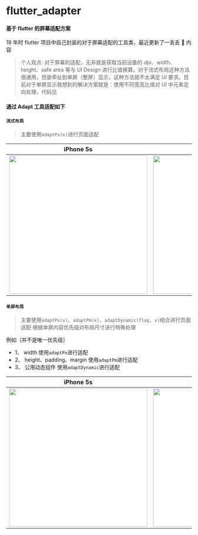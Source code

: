# flutter_adapter

#### 基于 flutter 的屏幕适配方案

19 年时 flutter 项目中自己封装的对于屏幕适配的工具类，最近更新了一丢丢 🤏 内容

> 个人观点: 对于屏幕的适配，无非就是获取当前设备的 dpi、width、height、safe area 等与 UI Design 进行比值换算。对于流式布局这种方法很通用，但是牵扯到单屏（整屏）显示，这种方法就不太满足 UI 要求。目前对于单屏显示我想到的解决方案就是：使用不同宽高比值对 UI 中元素定向处理，代码见

#### 通过 Adapt 工具适配如下

#### `流式布局`

> 主要使用`adaptPx(x)`进行页面适配

| iPhone 5s                                                                                                                   | iPhone 8                                                                                                                   | iPhone 12 Pro                                                                                                                     |
| --------------------------------------------------------------------------------------------------------------------------- | -------------------------------------------------------------------------------------------------------------------------- | --------------------------------------------------------------------------------------------------------------------------------- |
| <img src="https://github.com/xxxDeveloper/flutter_adapt/blob/master/screenshots/flow_layout/iPhone%205s.png" width="375" /> | <img src="https://github.com/xxxDeveloper/flutter_adapt/blob/master/screenshots/flow_layout/iPhone%208.png" width="375" /> | <img src="https://github.com/xxxDeveloper/flutter_adapt/blob/master/screenshots/flow_layout/iPhone%2012%20Pro.png" width="375" /> |

#### `单屏布局`

> 主要使用`adaptPx(x)`、`adaptPm(x)`、`adaptDynamic(flag, x)`结合进行页面适配
> 根据单屏内容优先级对布局尺寸进行特殊处理

例如（并不是唯一优先级）

- 1、 width 使用`adaptPx`进行适配
- 2、 height、padding、margin 使用`adaptPm`进行适配
- 3、 公用动态组件 使用`adaptDynamic`进行适配

| iPhone 5s                                                                                                                        | iPhone 8                                                                                                                         | iPhone 12 Pro                                                                                                                           |
| -------------------------------------------------------------------------------------------------------------------------------- | -------------------------------------------------------------------------------------------------------------------------------- | --------------------------------------------------------------------------------------------------------------------------------------- |
| <img src="https://github.com/xxxDeveloper/flutter_adapt/blob/master/screenshots/fullscreen_layout/iPhone%205.png" width="375" /> | <img src="https://github.com/xxxDeveloper/flutter_adapt/blob/master/screenshots/fullscreen_layout/iPhone%208.png" width="375" /> | <img src="https://github.com/xxxDeveloper/flutter_adapt/blob/master/screenshots/fullscreen_layout/iPhone%2012%20Pro.png" width="375" /> |
